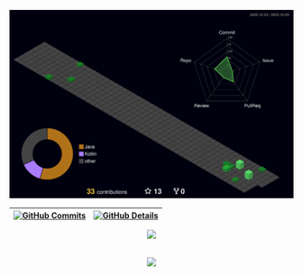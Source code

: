  ![Status](./profile-3d-contrib/profile-night-green.svg)
  

  
 | [![GitHub Commits](http://github-profile-summary-cards.vercel.app/api/cards/productive-time?username=guilhermeramos31&theme=dracula&utcOffset=-3)](https://github.com/vn7n24fzkq/github-profile-summary-cards) | [![GitHub Details](http://github-profile-summary-cards.vercel.app/api/cards/profile-details?username=guilhermeramos31&theme=dracula)](https://github.com/vn7n24fzkq/github-profile-summary-cards) |  
 | ----------- | ----------- |


 
  <div align="center" >
<a href="https://skillicons.dev"   >
  <img src="https://skillicons.dev/icons?i=git,java,kotlin,maven,spring,docker,figma,github,linux,postman,mongodb,postgres,rabbitmq,linkedin&theme=dark&perline=14" />
</a>
  <br />

  </div>

 
##
   <div align="center" >
     <img src="https://github-profile-trophy.vercel.app/?username=guilhermeramos31&row=1&column=6&theme=dracula&margin-w=15&margin-h=15"/>
  </div>

